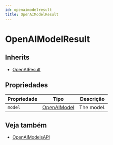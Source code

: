 ```yaml
---
id: openaimodelresult
title: OpenAIModelResult
---
```


# OpenAIModelResult

## Inherits

- [OpenAIResult](OpenAIResult.md)

## Propriedades

| Propriedade | Tipo                          | Descrição                  |
| ----------- | ----------------------------- | -------------------------- |
| `model`     | [OpenAIModel](OpenAIModel.md) | The model. |

## Veja também

- [OpenAIModelsAPI](OpenAIModelsAPI.md)
